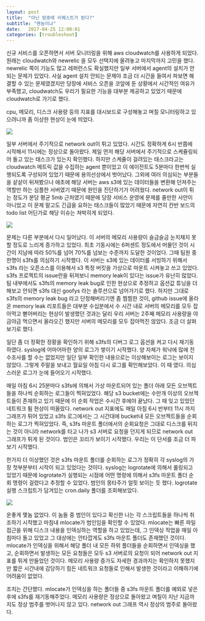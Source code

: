 ```yaml
---
layout: post
title:  "아닌 밤중에 리퀘스트가 튄다?"
subtitle: "왠놈이냐"
date:   2017-04-25 12:00:01
categories: [troubleshoot]
---
```

신규 서비스를 오픈하면서 서버 모니터링을 위해 aws cloudwatch를 사용하게 되었다. 원래는 cloudwatch와 newrelic 을 모두 선택지에 올려놓고 마지막까지 고민을 했다. newrelic 쪽이 기능도 많고 레퍼런스도 확실했지만 일부 서버에서 agent의 설치가 안되는 문제가 있었다. 사실 agent 설치 안되는 문제야 조금 더 시간을 들여서 파보면 해결할 수 있는 문제였겠지만 당장에 서비스 오픈을 코앞에 둔 상황에서 시간적인 여유가 부족했고, cloudwatch도 우리가 필요한 기능을 대부분 제공하고 있었기 때문에 cloudwatch로 가기로 했다.

cpu, 메모리, 디스크 사용량 등의 지표를 대시보드로 구성해놓고 며칠 모니터링하고 있으려니까 좀 이상한 현상이 눈에 띄었다.

![](http://i.imgur.com/H99gBeu.png)

일부 서버에서 주기적으로 network out이 튀고 있었다. 시간도 정확하게 6시 반쯤에 시작해서 11시에는 정상으로 돌아왔다. 제일 먼저 해당 서버에서 주기적으로 스케쥴링되어 돌고 있는 태스크가 있는지 확인했다. 하지만 스케쥴이 걸려있는 태스크라고는 cloudwatch 메트릭 값을 수집하는 agent 뿐이었고 이 에이전트도 5분마다 한번씩 실행되도록 구성되어 있었기 때문에 용의선상에서 벗어났다. 그외에 여러 의심되는 부분들을 샅샅이 뒤져봤으나 애초에 해당 서버는 aws s3에 있는 데이터들을 변환해 던져주는 역할만 하는 심플한 서버였기 때문에 원인을 진단하기가 어려웠다. network out이 튀는 정도가 분당 평균 5mb 근처였기 때문에 당장 서비스 운영에 문제를 줄만한 사안이 아니었고 이 문제 말고도 긴급을 요하는 태스크들이 많았기 때문에 자연히 칸반 보드의 todo list 어딘가로 해당 이슈는 쳐박히게 되었다.

![](http://i.imgur.com/RPkrl0O.png)

문제는 다른 부분에서 다시 일어났다. 이 서버의 메모리 사용량이 슬금슬금 눈치채지 못할 정도로 느리게 증가하고 있었다. 최초 기동시에는 6퍼센트 정도에서 머물던 것이 시간이 지남에 따라 50%를 넘어 70%를 넘보는 수준까지 도달한 것이었다. 그때 팀원 중 한명이 s3fs를 의심하기 시작했다. 이 서버는 s3에 있는 데이터를 서빙하기 위해서 s3fs 라는 오픈소스를 이용해서 s3 특정 버킷을 가상으로 마운트 시켜놓고 쓰고 있었다. s3fs 프로젝트의 issue란을 뒤져보니 memory leak이 있다는 issue가 유난히 많았다. 팀 내부에서도 s3fs의 memory leak bug로 인한 현상으로 추정하고 옵션값 튜닝을 더 해보고 안되면 s3fs 대신 goofys 라는 솔루션으로 넘어가기로 했다. 하지만 그대로 s3fs의 memory leak bug 라고 단정해버리기엔 좀 찜찜한 것이, github issue에 올라온 memory leak 리포트들은 대부분 수십분에서 수 시간 내로 서버의 메모리를 모두 잡아먹고 뻗어버리는 현상이 발생했던 것과는 달리 우리 서버는 2주째 메모리 사용량을 야금야금 먹으면서 올라오긴 했지만 서버의 메모리를 모두 잡아먹진 않았다. 조금 더 살펴보기로 했다.

일단 좀 더 정확한 정황을 확인하기 위해 s3fs의 디버그 로그 옵션을 켜고 다시 재기동하였다. syslog에 어마어마한 양의 로그가 쌓이기 시작했다. 양 자체가 워낙에 많에 전수조사를 할 수는 없었지만 일단 일부 확인한 내용으로는 이상해보이는 로그는 보이지 않았다. 그렇게 주말을 보내고 월요일 아침 다시 로그를 확인해보았다. 이 때 였다. 의심스러운 로그가 눈에 들어오기 시작했다.

매일 아침 6시 25분마다 s3fs에 의해서 가상 마운트되어 있는 폴더 아래 모든 오브젝트들을 하나씩 순회하는 로그들이 찍혀있었다. 해당 s3 bucket에는 수만개 이상의 오브젝트들이 존재하고 있기 때문에 이 순회 작업은 수시간 후에야 끝났다. 그 때 잊고 있었던 네트워크 튐 현상이 떠올랐다. network out 지표에도 매일 아침 6시 반부터 11시 까지 그래프가 튀어 있었고 s3fs 로그에서는 그 시간대에 bucket내 모든 오브젝트들을 순회하는 로그가 찍혀있었다. 즉, s3fs 마운트 폴더에서의 순회요청은 그대로 디스크를 뒤지는 것이 아니라 network를 타고 나가 s3 서버로 요청을 던지게 되므로 network out 그래프가 튀게 된 것이다. 범인은 꼬리가 보이기 시작했다. 우리는 이 단서를 조금 더 파보기 시작했다.

한가지 더 이상했던 것은 s3fs 마운트 폴더를 순회하는 로그가 정확히 각 syslog의 가장 첫부분부터 시작이 되고 있었다는 것이다. syslog는 logrotate에 의해서 롤링되고 있었기 때문에 logrotate가 실행되는 시점에 어떤 명령에 의해서 s3fs 마운트 폴더 순회 명령이 걸렸다고 추정할 수 있었다. 범인의 몽타주가 얼핏 보이는 듯 했다. logrotate 실행 스크립트가 담겨있는 cron.daily 폴더를 조회해보았다.

![](http://i.imgur.com/t2dXBN8.png)

운좋게 몇놈 없었다. 이 놈들 중 범인이 있다고 확신한 나는 각 스크립트들을 하나씩 취조하기 시작했고 마침내 mlocate가 범인임을 확인할 수 있었다. mlocate는 빠른 파일 접근을 위해 디스크 내용을 인덱싱하는 역할을 하고 있었는데, 그 인덱싱 작업을 매일 아침마다 돌고 있었고 그 대상에는 안타깝게도 s3fs 마운트 폴더도 존재했던 것이다. mlocate가 인덱싱을 위해서 해당 폴더 내 모든 하위 플더들을 순회하면서 인덱싱을 했고, 순회하면서 발생하는 모든 요청들은 모두 s3 서버로의 요청이 되어 network out 지표를 튀게 만들었던 것이다. 메모리 사용량 증가도 자세한 경과까지는 확인하지 못했지만 짧은 시간내에 감당하기 힘든 네트워크 요청들로 인해서 발생한 것이라고 이해하기에 어려움이 없었다. 

조치는 간단했다. mlocate가 인덱싱을 하는 폴더들 중 s3fs 마운트 폴더를 예외로 넣은 후에 s3fs를 재기동해주었다. 메모리 사용량은 정상으로 돌아왔고 며칠이 지난 지금까지도 정상 범주를 벗어나지 않고 있다. network out 그래프 역시 정상의 범주로 돌아왔다.
